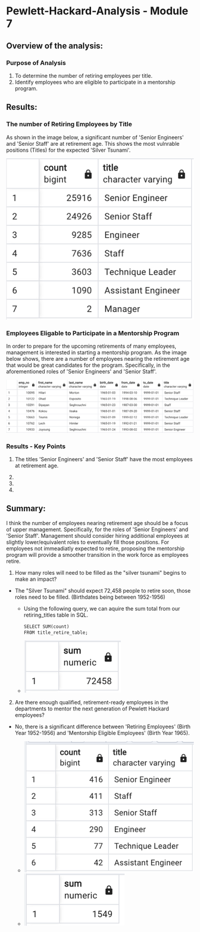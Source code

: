 # Pewlett-Hackard-Analysis - Module 7

## Overview of the analysis:

### Purpose of Analysis

  1. To determine the number of retiring employees per title.
  2. Identify employees who are eligible to participate in a mentorship program.

## Results:

### The number of Retiring Employees by Title 

As shown in the image below, a significant number of 'Senior Engineers' and 'Senior Staff' are at retirement age. This shows the most vulnrable positions (Titles) for the expected 'Silver Tsunami'.

![Retire_by_title](images/Number_by_title.png "Number of Retiring Employees by Title")

### Employees Eligable to Participate in a Mentorship Program

In order to prepare for the upcoming retirements of many employees, management is interested in starting a mentorship program. As the image below shows, there are a number of employees nearing the retirement age that would be great candidates for the program. Specifically, in the aforementioned roles of 'Senior Engineers' and 'Senior Staff'. 

![Mentorship_Eligibility](images/Mentorship_Eligibility.png "Mentorship Eligibility")

### Results - Key Points

1. The titles 'Senior Engineers' and 'Senior Staff' have the most employees at retirement age. 

2.

3.

4.

## Summary:

I think the number of employees nearing retirement age should be a focus of upper management. Specifically, for the roles of 'Senior Engineers' and 'Senior Staff'. Management should consider hiring additional employees at slightly lower/equivalent roles to eventually fill those positions. For employees not immeadiatly expected to retire, proposing the mentorship program will provide a smoother transition in the work force as employees retire. 

1. How many roles will need to be filled as the "silver tsunami" begins to make an impact?
- The "Silver Tsunami" should expect 72,458 people to retire soon, those roles need to be filled. (Birthdates being between 1952-1956)
  - Using the following query, we can aquire the sum total from our retiring_titles table in SQL.

        SELECT SUM(count)
        FROM title_retire_table;

  - ![Retire_total](images/Retire_total.png "Retirement Total")

2. Are there enough qualified, retirement-ready employees in the departments to mentor the next generation of Pewlett Hackard employees? 
- No, there is a significant difference between 'Retiring Employees' (Birth Year 1952-1956) and 'Mentorship Eligible Employees' (Birth Year 1965). 

  - ![Mentorship_by_title](images/Mentor_by_title.png "Mentorship Eligibility Titles")
  - ![Mentorship_total](images/Mentor_total.png "Mentorship Eligibility Total")

